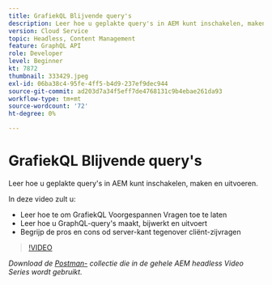 ```yaml
---
title: GrafiekQL Blijvende query's
description: Leer hoe u geplakte query's in AEM kunt inschakelen, maken en uitvoeren.
version: Cloud Service
topic: Headless, Content Management
feature: GraphQL API
role: Developer
level: Beginner
kt: 7872
thumbnail: 333429.jpeg
exl-id: 06ba38c4-95fe-4ff5-b4d9-237ef9dec944
source-git-commit: ad203d7a34f5eff7de4768131c9b4ebae261da93
workflow-type: tm+mt
source-wordcount: '72'
ht-degree: 0%

---
```


# GrafiekQL Blijvende query&#39;s

Leer hoe u geplakte query&#39;s in AEM kunt inschakelen, maken en uitvoeren.

In deze video zult u:

+ Leer hoe te om GrafiekQL Voorgespannen Vragen toe te laten
+ Leer hoe u GraphQL-query&#39;s maakt, bijwerkt en uitvoert
+ Begrijp de pros en cons od server-kant tegenover cliënt-zijvragen

>[!VIDEO](https://video.tv.adobe.com/v/333429/?quality=12&learn=on)

_Download de  [Postman-](./assets/aem-headless-video-series.postman_collection.json) collectie die in de gehele AEM headless Video Series wordt gebruikt._
